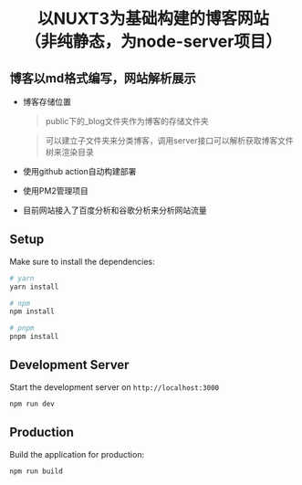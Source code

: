 # <center>以NUXT3为基础构建的博客网站 <br/>（非纯静态，为node-server项目）</center>

## 博客以md格式编写，网站解析展示

* 博客存储位置
  
  >public下的_blog文件夹作为博客的存储文件夹
  
  >可以建立子文件夹来分类博客，调用server接口可以解析获取博客文件树来渲染目录

* 使用github action自动构建部署

* 使用PM2管理项目

* 目前网站接入了百度分析和谷歌分析来分析网站流量

## Setup

Make sure to install the dependencies:

```bash
# yarn
yarn install

# npm
npm install

# pnpm
pnpm install
```

## Development Server

Start the development server on `http://localhost:3000`

```bash
npm run dev
```

## Production

Build the application for production:

```bash
npm run build
```